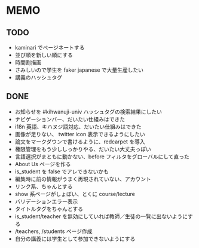 # MEMO

## TODO

* kaminari でページネートする
* 並び順を新しい順にする
* 時間割描画
* さみしいので学生を faker japanese で大量生産したい
* 講義のハッシュタグ

## DONE

* お知らせを #kihwanuji-univ ハッシュタグの検索結果にしたい
* ナビゲーションバー、だいたい仕組みはできた
* i18n 英語、キハヌジ語対応、だいたい仕組みはできた
* 画像が足りない、 twitter icon 表示できるようにしたい
* 論文をマークダウンで書けるように、redcarpet を導入
* 権限管理をもう少ししっかりやる、だいたい大丈夫っぽい
* 言語選択がまともに動かない、before フィルタをグローバルにして直った
* About Us ページを作る
* is_student を false でアレできないかも
* 編集時に前の情報がうまく再現されていない、アカウント
* リンク系、ちゃんとする
* show 系ページがしょぼい、とくに course/lecture
* バリデーションエラー表示
* タイトルタグをちゃんとする
* is_student/teacher を無効にしていれば教師／生徒の一覧に出ないようにする
* /teachers, /students ページ作成
* 自分の講義には学生として参加できないようにする
